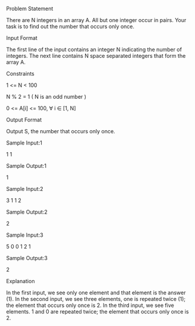 Problem Statement

There are N integers in an array A. All but one integer occur in pairs. Your task is to find out the number that occurs only once.

Input Format

The first line of the input contains an integer N indicating the number of integers.
The next line contains N space separated integers that form the array A.

Constraints

1 <= N < 100

N % 2 = 1 ( N is an odd number )

0 <= A[i] <= 100, ∀ i ∈ [1, N]

Output Format

Output S, the number that occurs only once.

Sample Input:1

1
1

Sample Output:1

1

Sample Input:2

3
1 1 2

Sample Output:2

2

Sample Input:3

5
0 0 1 2 1

Sample Output:3

2

Explanation

In the first input, we see only one element and that element is the answer (1).
In the second input, we see three elements, one is repeated twice (1); the element that occurs only once is 2.
In the third input, we see five elements. 1 and 0 are repeated twice; the element that occurs only once is 2.
